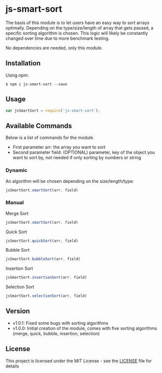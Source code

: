 # js-smart-sort
The basis of this module is to let users have an easy way to sort arrays optimally. Depending on the type/size/length of array that gets passed, a specific sorting algorithm is chosen. This logic will likely be constantly changed over time due to more benchmark testing.

No dependencies are needed, only this module.

## Installation
Using npm:
```npm
$ npm i js-smart-sort --save
```

## Usage
```javascript
var jsSmartSort = require('js-smart-sort');
```

## Available Commands
Below is a list of commands for the module.
+ First parameter arr: the array you want to sort
+ Second parameter field: (OPTIONAL) parameter, key of the object you want to sort by, not needed if only sorting by numbers or string

### Dynamic
An algorithm will be chosen depending on the size/length/type:
```javascript
jsSmartSort.smartSort(arr, field) 
```

### Manual
Merge Sort
```javascript
jsSmartSort.smartSort(arr, field) 

```
Quick Sort
```javascript
jsSmartSort.quickSort(arr, field) 

```
Bubble Sort
```javascript
jsSmartSort.bubbleSort(arr, field) 

```
Insertion Sort
```javascript
jsSmartSort.insertionSort(arr, field) 

```
Selection Sort
```javascript
jsSmartSort.selectionSort(arr, field) 

```

## Version
+ v1.0.1: Fixed some bugs with sorting algorithms
+ v1.0.0: Initial creation of the module, comes with five sorting algorithms (merge, quick, bubble, insertion, selection)

## License
This project is licensed under the MIT License - see the [LICENSE](https://github.com/kn-xu/js-smart-sort/blob/master/LICENSE) file for details

 